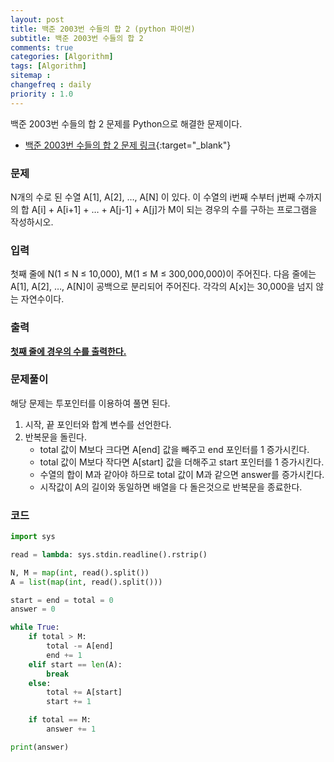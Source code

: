```yaml
---
layout: post
title: 백준 2003번 수들의 합 2 (python 파이썬)
subtitle: 백준 2003번 수들의 합 2
comments: true
categories: [Algorithm]
tags: [Algorithm]
sitemap :
changefreq : daily
priority : 1.0
---
```

백준 2003번 수들의 합 2 문제를 Python으로 해결한 문제이다.  

* [백준 2003번 수들의 합 2 문제 링크](https://www.acmicpc.net/problem/2003){:target="_blank"}


### 문제 
N개의 수로 된 수열 A[1], A[2], …, A[N] 이 있다. 이 수열의 i번째 수부터 j번째 수까지의 합 A[i] + A[i+1] + … + A[j-1] + A[j]가 M이 되는 경우의 수를 구하는 프로그램을 작성하시오.


### 입력
첫째 줄에 N(1 ≤ N ≤ 10,000), M(1 ≤ M ≤ 300,000,000)이 주어진다. 다음 줄에는 A[1], A[2], …, A[N]이 공백으로 분리되어 주어진다. 각각의 A[x]는 30,000을 넘지 않는 자연수이다.


### 출력
**<u>첫째 줄에 경우의 수를 출력한다.</u>**


### 문제풀이
해당 문제는 투포인터를 이용하여 풀면 된다.

1. 시작, 끝 포인터와 합계 변수를 선언한다.  
2. 반복문을 돌린다.
    * total 값이 M보다 크다면 A[end] 값을 빼주고 end 포인터를 1 증가시킨다.
    * total 값이 M보다 작다면 A[start] 값을 더해주고 start 포인터를 1 증가시킨다.
    * 수열의 합이 M과 같아야 하므로 total 값이 M과 같으면 answer를 증가시킨다.
    * 시작값이 A의 길이와 동일하면 배열을 다 돌은것으로 반복문을 종료한다.


### 코드
```python
import sys

read = lambda: sys.stdin.readline().rstrip()

N, M = map(int, read().split())
A = list(map(int, read().split()))

start = end = total = 0
answer = 0

while True:
    if total > M:
        total -= A[end]
        end += 1
    elif start == len(A):
        break
    else:
        total += A[start]
        start += 1

    if total == M:
        answer += 1

print(answer)
```